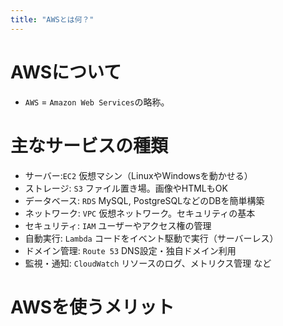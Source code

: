 ```yaml
---
title: "AWSとは何？"
---
```


# AWSについて
- `AWS` = `Amazon Web Services`の略称。


# 主なサービスの種類
- サーバー:`EC2` 仮想マシン（LinuxやWindowsを動かせる）
- ストレージ:	`S3` ファイル置き場。画像やHTMLもOK
- データベース:	`RDS`	MySQL, PostgreSQLなどのDBを簡単構築
- ネットワーク:	`VPC`	仮想ネットワーク。セキュリティの基本
- セキュリティ:	`IAM`	ユーザーやアクセス権の管理
- 自動実行:	`Lambda` コードをイベント駆動で実行（サーバーレス）
- ドメイン管理: `Route 53` DNS設定・独自ドメイン利用
- 監視・通知: `CloudWatch` リソースのログ、メトリクス管理
など


# AWSを使うメリット